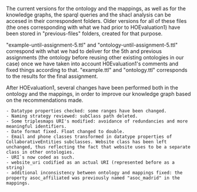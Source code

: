 
The current versions for the ontology and the mappings, as well as for the knowledge graphs, the sparql queries and the shacl analysis can be accesed in their correspondent folders. Older versions for all of these files (the ones corresponding with what we had prior to HOEvaluation1) have been stored in "previous-files" folders, created for that purpose.

"example-until-assignment-5.ttl" and "ontology-until-assignment-5.ttl" correspond with what we had to deliver for the 5th and previous assignments (the ontology before reusing other existing ontologies in our case) once we have taken into account H0Evaluation1's comments and fixed things according to that. "example.ttl" and "ontology.ttl" corresponds to the results for the final assignment.

After HOEvaluation1, several changes have been performed both in the ontology and the mappings, in order to improve our knowledge graph based on the recommendations made. 

    - Datatype properties checked: some ranges have been changed.
    - Naming strategy reviewed: subClass path deleted.
    - Some triplesmaps URI's modified: avoidance of redundancies and more meaningful identifiers.
    - Date format fixed. Float changed to double. 
    - Email and phone classes transformed in datatype properties of CollaborativeEntities subclasses. Website class has been left unchanged, thus reflecting the fact that website uses to be a separate class in other ontologies.
    - URI`s now coded as such.
    - website_uri codified as an actual URI (represented before as a string)
    - additional inconsistency between ontology and mappings fixed: the property asoc_affiliated was previously named "asoc_madrid" in the mappings.


